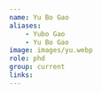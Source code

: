```yaml
---
name: Yu Bo Gao
aliases:
    - Yubo Gao
    - Yu Bo Gao
image: images/yu.webp
role: phd
group: current
links:
---
```

